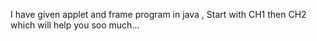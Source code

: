 I have given applet and frame program in java , Start with CH1 then CH2 which will help you soo much...
